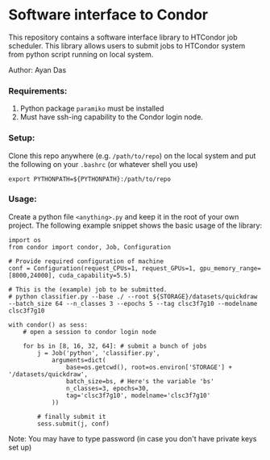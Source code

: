 # Software interface to Condor

This repository contains a software interface library to HTCondor job scheduler. This library allows users to submit jobs to HTCondor system from python script running on local system.

Author: Ayan Das

### Requirements:
1. Python package `paramiko` must be installed
2. Must have ssh-ing capability to the Condor login node.

### Setup:

Clone this repo anywhere (e.g. `/path/to/repo`) on the local system and put the following on your `.bashrc` (or whatever shell you use)

```
export PYTHONPATH=${PYTHONPATH}:/path/to/repo
```

### Usage:

Create a python file `<anything>.py` and keep it in the root of your own project.
The following example snippet shows the basic usage of the library:

```
import os
from condor import condor, Job, Configuration

# Provide required configuration of machine
conf = Configuration(request_CPUs=1, request_GPUs=1, gpu_memory_range=[8000,24000], cuda_capability=5.5)

# This is the (example) job to be submitted.
# python classifier.py --base ./ --root ${STORAGE}/datasets/quickdraw --batch_size 64 --n_classes 3 --epochs 5 --tag clsc3f7g10 --modelname clsc3f7g10

with condor() as sess:
    # open a session to condor login node

    for bs in [8, 16, 32, 64]: # submit a bunch of jobs
        j = Job('python', 'classifier.py',
            arguments=dict(
                base=os.getcwd(), root=os.environ['STORAGE'] + '/datasets/quickdraw',
                batch_size=bs, # Here's the variable 'bs'
                n_classes=3, epochs=30,
                tag='clsc3f7g10', modelname='clsc3f7g10'
            ))

        # finally submit it
        sess.submit(j, conf)
```

Note: You may have to type password (in case you don't have private keys set up)